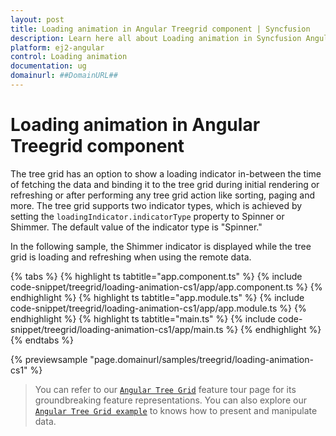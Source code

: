 ```yaml
---
layout: post
title: Loading animation in Angular Treegrid component | Syncfusion
description: Learn here all about Loading animation in Syncfusion Angular Treegrid component of Syncfusion Essential JS 2 and more.
platform: ej2-angular
control: Loading animation 
documentation: ug
domainurl: ##DomainURL##
---
```


# Loading animation in Angular Treegrid component

The tree grid has an option to show a loading indicator in-between the time of fetching the data and binding it to the tree grid during initial rendering or refreshing or after performing any tree grid action like sorting, paging and more. The tree grid supports two indicator types, which is achieved by setting the `loadingIndicator.indicatorType` property to Spinner or Shimmer. The default value of the indicator type is "Spinner."

In the following sample, the Shimmer indicator is displayed while the tree grid is loading and refreshing when using the remote data.

{% tabs %}
{% highlight ts tabtitle="app.component.ts" %}
{% include code-snippet/treegrid/loading-animation-cs1/app/app.component.ts %}
{% endhighlight %}
{% highlight ts tabtitle="app.module.ts" %}
{% include code-snippet/treegrid/loading-animation-cs1/app/app.module.ts %}
{% endhighlight %}
{% highlight ts tabtitle="main.ts" %}
{% include code-snippet/treegrid/loading-animation-cs1/app/main.ts %}
{% endhighlight %}
{% endtabs %}
  
{% previewsample "page.domainurl/samples/treegrid/loading-animation-cs1" %}

> You can refer to our [`Angular Tree Grid`](https://www.syncfusion.com/angular-ui-components/angular-tree-grid) feature tour page for its groundbreaking feature representations. You can also explore our [`Angular Tree Grid example`](https://ej2.syncfusion.com/angular/demos/#/material/treegrid/treegrid-overview) to knows how to present and manipulate data.
